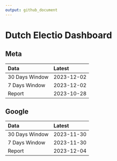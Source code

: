 ```yaml
---
output: github_document
---
```


# Dutch Electio Dashboard



## Meta


|Data           |Latest     |
|:--------------|:----------|
|30 Days Window |2023-12-02 |
|7 Days Window  |2023-12-02 |
|Report         |2023-10-28 |

## Google


|Data           |Latest     |
|:--------------|:----------|
|30 Days Window |2023-11-30 |
|7 Days Window  |2023-11-30 |
|Report         |2023-12-04 |
